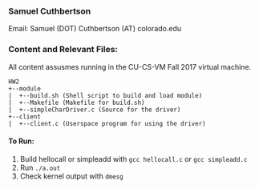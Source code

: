 ### Samuel Cuthbertson 
Email: Samuel (DOT) Cuthbertson (AT) colorado.edu

### Content and Relevant Files:
All content assusmes running in the CU-CS-VM Fall 2017 virtual machine. 
```
HW2
+--module
|  +--build.sh (Shell script to build and load module)
|  +--Makefile (Makefile for build.sh)
|  +--simpleCharDriver.c (Source for the driver)
+--client
|  +--client.c (Userspace program for using the driver)
```
#### To Run:
1. Build hellocall or simpleadd with ``gcc hellocall.c`` or ``gcc simpleadd.c``
2. Run ``./a.out``
3. Check kernel output with ``dmesg``
